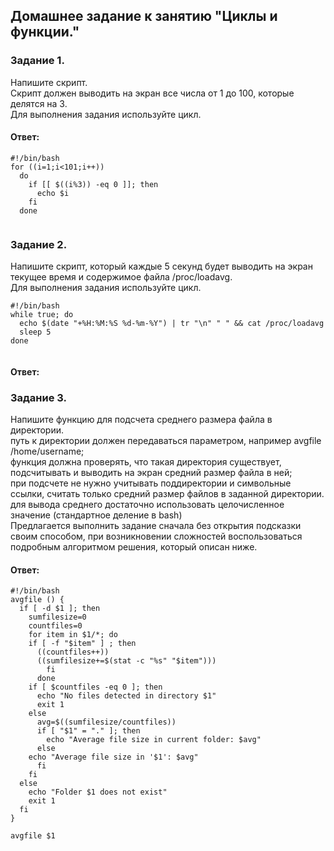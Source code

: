 ## Домашнее задание к занятию "Циклы и функции."  

### Задание 1.  
Напишите скрипт.  
Скрипт должен выводить на экран все числа от 1 до 100, которые делятся на 3.  
Для выполнения задания используйте цикл.  

#### Ответ:  
```
#!/bin/bash
for ((i=1;i<101;i++))
  do
    if [[ $((i%3)) -eq 0 ]]; then
      echo $i
    fi
  done
```
![]()

### Задание 2.  
Напишите скрипт, который каждые 5 секунд будет выводить на экран текущее время и содержимое файла /proc/loadavg.  
Для выполнения задания используйте цикл.  
```
#!/bin/bash
while true; do
  echo $(date "+%H:%M:%S %d-%m-%Y") | tr "\n" " " && cat /proc/loadavg
  sleep 5
done
```
![]()

#### Ответ:  

### Задание 3.  
Напишите функцию для подсчета среднего размера файла в директории.  
путь к директории должен передаваться параметром, например avgfile /home/username;  
функция должна проверять, что такая директория существует, подсчитывать и выводить на экран средний размер файла в ней;  
при подсчете не нужно учитывать поддиректории и символьные ссылки, считать только средний размер файлов в заданной директории.  
для вывода среднего достаточно использовать целочисленное значение (стандартное деление в bash)  
Предлагается выполнить задание сначала без открытия подсказки своим способом, при возникновении сложностей воспользоваться подробным алгоритмом решения, который описан ниже.  

#### Ответ:  
```
#!/bin/bash
avgfile () {
  if [ -d $1 ]; then
    sumfilesize=0
    countfiles=0
    for item in $1/*; do 
	if [ -f "$item" ] ; then
	  ((countfiles++))
	  ((sumfilesize+=$(stat -c "%s" "$item")))
        fi  		
      done
    if [ $countfiles -eq 0 ]; then
      echo "No files detected in directory $1"
      exit 1
    else
      avg=$((sumfilesize/countfiles))
      if [ "$1" = "." ]; then
        echo "Average file size in current folder: $avg"
      else
	echo "Average file size in '$1': $avg"
      fi
    fi
  else
    echo "Folder $1 does not exist"
    exit 1
  fi
}

avgfile $1
```
![]()
